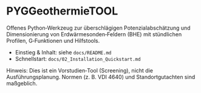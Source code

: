 # PYGGeothermieTOOL

Offenes Python‑Werkzeug zur überschlägigen Potenzialabschätzung und Dimensionierung von Erdwärmesonden‑Feldern (BHE) mit stündlichen Profilen, G‑Funktionen und Hilfstools.

- Einstieg & Inhalt: siehe `docs/README.md`
- Schnellstart: `docs/02_Installation_Quickstart.md`

Hinweis: Dies ist ein Vorstudien‑Tool (Screening), nicht die Ausführungsplanung. Normen (z. B. VDI 4640) und Standortgutachten sind maßgeblich.

